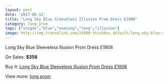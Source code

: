 ```yaml
---
layout: post
date: '2017-06-11'
title: "Long Sky Blue Sleeveless Illusion Prom Dress E1908"
category: long prom
tags: ["unique","blue","evening","long","illusion"]
image: http://img.transblink.com/24890-thickbox_default/long-sky-blue-sleeveless-illusion-prom-dress-e1908.jpg
---
```

Long Sky Blue Sleeveless Illusion Prom Dress E1908

On Sales: **$358**
<a href="https://www.transblink.com/en/long-prom/7852-long-sky-blue-sleeveless-illusion-prom-dress-e1908.html"><amp-img layout="responsive" width="600" height="600" src="//img.transblink.com/24890-thickbox_default/long-sky-blue-sleeveless-illusion-prom-dress-e1908.jpg" alt="Long Sky Blue Sleeveless Illusion Prom Dress E1908 0" /></a>
<a href="https://www.transblink.com/en/long-prom/7852-long-sky-blue-sleeveless-illusion-prom-dress-e1908.html"><amp-img layout="responsive" width="600" height="600" src="//img.transblink.com/24891-thickbox_default/long-sky-blue-sleeveless-illusion-prom-dress-e1908.jpg" alt="Long Sky Blue Sleeveless Illusion Prom Dress E1908 1" /></a>

Buy it: [Long Sky Blue Sleeveless Illusion Prom Dress E1908](https://www.transblink.com/en/long-prom/7852-long-sky-blue-sleeveless-illusion-prom-dress-e1908.html "Long Sky Blue Sleeveless Illusion Prom Dress E1908")

View more: [long prom](https://www.transblink.com/en/58-long-prom "long prom")